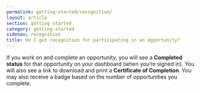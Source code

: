 ```yaml
---
permalink: getting-started/recognition/
layout: article
section: getting-started
category: getting-started
sidenav: recognition
title: Do I get recognition for participating in an opportunity?
---
```


If you work on and complete an opportunity, you will see a **Completed status** for that opportunity on your dashboard (when you’re signed in). You will also see a link to download and print a **Certificate of Completion**. You may also receive a badge based on the number of opportunities you complete.
